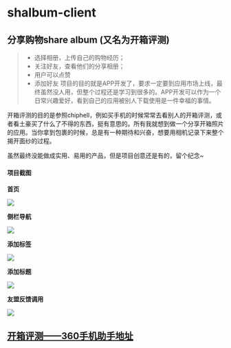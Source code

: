# shalbum-client
## 分享购物share album (又名为开箱评测)
> * 选择相册，上传自己的购物经历；
> * 关注好友，查看他们的分享相册；
> * 用户可以点赞
> * 添加好友
>   项目的目的就是APP开发了，要求一定要到应用市场上线，最终虽然没人用，但整个过程还是学习到很多的。APP开发可以作为一个日常兴趣爱好，看到自己的应用被别人下载使用是一件幸福的事情。

开箱评测的目的是参照chiphell，例如买手机的时候常常去看别人的开箱评测，或者看土豪买了什么了不得的东西，挺有意思的。所有我就想到做一个分享开箱照片的应用。当你拿到包裹的时候，总是有一种期待和兴奋，想要用相机记录下来整个揭开面纱的过程。

虽然最终没能做成实用、易用的产品，但是项目创意还是有的，留个纪念~



#### 项目截图

**首页**

![](https://raw.githubusercontent.com/wanglizhi/shalbum-client/master/shotcut/1.png)

**侧栏导航**

![](https://raw.githubusercontent.com/wanglizhi/shalbum-client/master/shotcut/2.png)

**添加标签**

![](https://raw.githubusercontent.com/wanglizhi/shalbum-client/master/shotcut/4.png)

**添加标题**

![](https://raw.githubusercontent.com/wanglizhi/shalbum-client/master/shotcut/5.png)

**友盟反馈调用**

![](https://raw.githubusercontent.com/wanglizhi/shalbum-client/master/shotcut/6.png)



## [开箱评测——360手机助手地址](http://zhushou.360.cn/detail/index/soft_id/1805808?recrefer=SE_D_%E5%BC%80%E7%AE%B1%E8%AF%84%E6%B5%8B#prev)